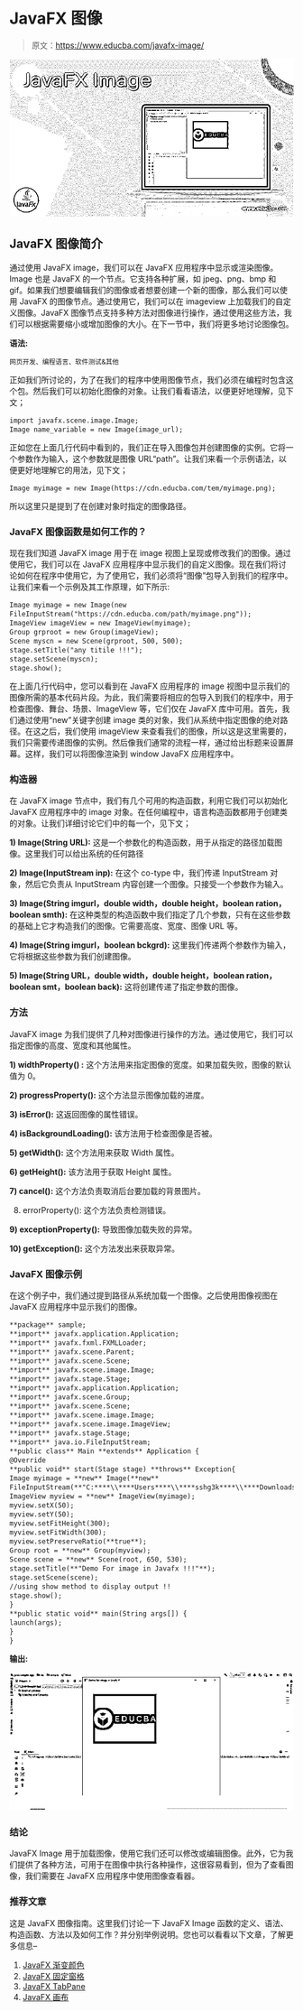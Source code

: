 # JavaFX 图像

> 原文：<https://www.educba.com/javafx-image/>

![JavaFX Image](img/08677f58b2333da1956723ad0aafa5d8.png)



## JavaFX 图像简介

通过使用 JavaFX image，我们可以在 JavaFX 应用程序中显示或渲染图像。Image 也是 JavaFX 的一个节点。它支持各种扩展，如 jpeg、png、bmp 和 gif。如果我们想要编辑我们的图像或者想要创建一个新的图像，那么我们可以使用 JavaFX 的图像节点。通过使用它，我们可以在 imageview 上加载我们的自定义图像。JavaFX 图像节点支持多种方法对图像进行操作，通过使用这些方法，我们可以根据需要缩小或增加图像的大小。在下一节中，我们将更多地讨论图像包。

**语法:**

<small>网页开发、编程语言、软件测试&其他</small>

正如我们所讨论的，为了在我们的程序中使用图像节点，我们必须在编程时包含这个包。然后我们可以初始化图像的对象。让我们看看语法，以便更好地理解，见下文；

```
import javafx.scene.image.Image;
Image name_variable = new Image(image_url);
```

正如您在上面几行代码中看到的，我们正在导入图像包并创建图像的实例。它将一个参数作为输入，这个参数就是图像 URL“path”。让我们来看一个示例语法，以便更好地理解它的用法，见下文；

```
Image myimage = new Image(https://cdn.educba.com/tem/myimage.png);
```

所以这里只是提到了在创建对象时指定的图像路径。

### JavaFX 图像函数是如何工作的？

现在我们知道 JavaFX image 用于在 image 视图上呈现或修改我们的图像。通过使用它，我们可以在 JavaFX 应用程序中显示我们的自定义图像。现在我们将讨论如何在程序中使用它，为了使用它，我们必须将“图像”包导入到我们的程序中。让我们来看一个示例及其工作原理，如下所示:

```
Image myimage = new Image(new FileInputStream("https://cdn.educba.com/path/myimage.png"));
ImageView imageView = new ImageView(myimage);
Group grproot = new Group(imageView);
Scene myscn = new Scene(grproot, 500, 500);
stage.setTitle("any titile !!!");
stage.setScene(myscn);
stage.show();
```

在上面几行代码中，您可以看到在 JavaFX 应用程序的 image 视图中显示我们的图像所需的基本代码片段。为此，我们需要将相应的包导入到我们的程序中，用于检查图像、舞台、场景、ImageView 等，它们仅在 JavaFX 库中可用。首先，我们通过使用“new”关键字创建 image 类的对象，我们从系统中指定图像的绝对路径。在这之后，我们使用 imageView 来查看我们的图像，所以这是这里需要的，我们只需要传递图像的实例。然后像我们通常的流程一样，通过给出标题来设置屏幕。这样，我们可以将图像渲染到 window JavaFX 应用程序中。

### 构造器

在 JavaFX image 节点中，我们有几个可用的构造函数，利用它我们可以初始化 JavaFX 应用程序中的 image 对象。在任何编程中，语言构造函数都用于创建类的对象。让我们详细讨论它们中的每一个，见下文；

**1) Image(String URL):** 这是一个参数化的构造函数，用于从指定的路径加载图像。这里我们可以给出系统的任何路径

**2) Image(InputStream inp):** 在这个 co-type 中，我们传递 InputStream 对象，然后它负责从 InputStream 内容创建一个图像。只接受一个参数作为输入。

**3) Image(String imgurl，double width，double height，boolean ration，boolean smth):** 在这种类型的构造函数中我们指定了几个参数，只有在这些参数的基础上它才构造我们的图像。它需要高度、宽度、图像 URL 等。

**4) Image(String imgurl，boolean bckgrd):** 这里我们传递两个参数作为输入，它将根据这些参数为我们创建图像。

**5) Image(String URL，double width，double height，boolean ration，boolean smt，boolean back):** 这将创建传递了指定参数的图像。

### 方法

JavaFX image 为我们提供了几种对图像进行操作的方法。通过使用它，我们可以指定图像的高度、宽度和其他属性。

**1) widthProperty() :** 这个方法用来指定图像的宽度。如果加载失败，图像的默认值为 0。

**2) progressProperty():** 这个方法显示图像加载的进度。

**3) isError():** 这返回图像的属性错误。

**4) isBackgroundLoading():** 该方法用于检查图像是否被。

**5) getWidth():** 这个方法用来获取 Width 属性。

**6) getHeight():** 该方法用于获取 Height 属性。

**7) cancel():** 这个方法负责取消后台要加载的背景图片。

8) errorProperty(): 这个方法负责检测错误。

**9) exceptionProperty():** 导致图像加载失败的异常。

**10) getException():** 这个方法发出来获取异常。

### JavaFX 图像示例

在这个例子中，我们通过提到路径从系统加载一个图像。之后使用图像视图在 JavaFX 应用程序中显示我们的图像。

```
**package** sample;
**import** javafx.application.Application;
**import** javafx.fxml.FXMLLoader;
**import** javafx.scene.Parent;
**import** javafx.scene.Scene;
**import** javafx.scene.image.Image;
**import** javafx.stage.Stage;
**import** javafx.application.Application;
**import** javafx.scene.Group;
**import** javafx.scene.Scene;
**import** javafx.scene.image.Image;
**import** javafx.scene.image.ImageView;
**import** javafx.stage.Stage;
**import** java.io.FileInputStream;
**public class** Main **extends** Application {
@Override
**public void** start(Stage stage) **throws** Exception{
Image myimage = **new** Image(**new** FileInputStream(**"C:****\\****Users****\\****sshg3k****\\****Downloads****\\****logo.jpg"**));
ImageView myview = **new** ImageView(myimage);
myview.setX(50);
myview.setY(50);
myview.setFitHeight(300);
myview.setFitWidth(300);
myview.setPreserveRatio(**true**);
Group root = **new** Group(myview);
Scene scene = **new** Scene(root, 650, 530);
stage.setTitle(**"Demo For image in Javafx !!!"**);
stage.setScene(scene);
//using show method to display output !!
stage.show();
}
**public static void** main(String args[]) {
launch(args);
}
}
```

**输出:**

![javaFX Image 1](img/a98bb1d598b56c5f5d2942dc9be6dcee.png)



### 结论

JavaFX Image 用于加载图像，使用它我们还可以修改或编辑图像。此外，它为我们提供了各种方法，可用于在图像中执行各种操作，这很容易看到，但为了查看图像，我们需要在 JavaFX 应用程序中使用图像查看器。

### 推荐文章

这是 JavaFX 图像指南。这里我们讨论一下 JavaFX Image 函数的定义、语法、构造函数、方法以及如何工作？并分别举例说明。您也可以看看以下文章，了解更多信息–

1.  [JavaFX 渐变颜色](https://www.educba.com/javafx-gradient-color/)
2.  [JavaFX 固定窗格](https://www.educba.com/javafx-anchorpane/)
3.  [JavaFX TabPane](https://www.educba.com/javafx-tabpane/)
4.  [JavaFX 画布](https://www.educba.com/javafx-canvas/)





